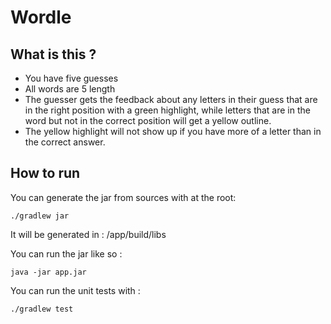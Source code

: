 # Wordle
## What is this ? 
- You have five guesses
- All words are 5 length
- The guesser gets the feedback about any letters in their guess that are in the right
position with a green highlight, while letters that are in the word but not in the
correct position will get a yellow outline.
- The yellow highlight will not show up if you have more of a letter than in the correct
answer.


## How to run 
 
You can generate the jar from sources with at the root: 
```
./gradlew jar
```
It will be generated in : /app/build/libs

You can run the jar like so : 
```
java -jar app.jar
```

You can run the unit tests with :
```
./gradlew test
```
